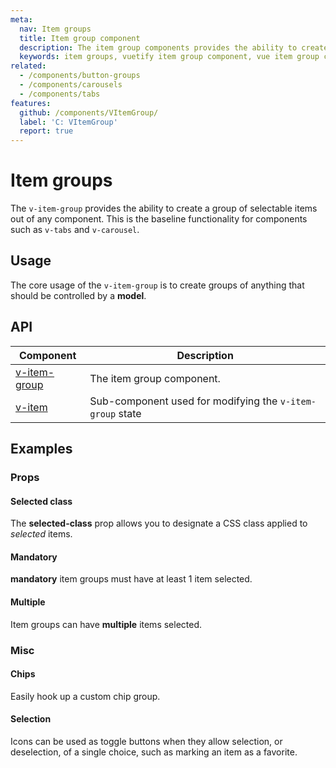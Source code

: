 ```yaml
---
meta:
  nav: Item groups
  title: Item group component
  description: The item group components provides the ability to create a group of selectable items out of any component.
  keywords: item groups, vuetify item group component, vue item group component
related:
  - /components/button-groups
  - /components/carousels
  - /components/tabs
features:
  github: /components/VItemGroup/
  label: 'C: VItemGroup'
  report: true
---
```


# Item groups

The `v-item-group` provides the ability to create a group of selectable items out of any component. This is the baseline functionality for components such as `v-tabs` and `v-carousel`.

<PageFeatures />

## Usage

The core usage of the `v-item-group` is to create groups of anything that should be controlled by a **model**.

<!-- <ExamplesExample file="v-item-group/usage" /> -->

<PromotedEntry />

## API

| Component | Description |
| - | - |
| [v-item-group](/api/v-item-group/) | The item group component. |
| [v-item](/api/v-item/) | Sub-component used for modifying the `v-item-group` state |

<ApiInline hide-links />

## Examples

### Props

#### Selected class

The **selected-class** prop allows you to designate a CSS class applied to _selected_ items.

<ExamplesExample file="v-item-group/prop-selected-class" />

#### Mandatory

**mandatory** item groups must have at least 1 item selected.

<ExamplesExample file="v-item-group/prop-mandatory" />

#### Multiple

Item groups can have **multiple** items selected.

<ExamplesExample file="v-item-group/prop-multiple" />

### Misc

#### Chips

Easily hook up a custom chip group.

<ExamplesExample file="v-item-group/misc-chips" />

#### Selection

Icons can be used as toggle buttons when they allow selection, or deselection, of a single choice, such as marking an item as a favorite.

<ExamplesExample file="v-item-group/misc-selection" />
